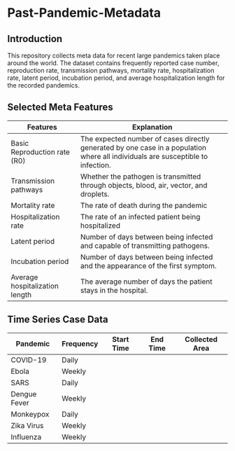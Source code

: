 # Past-Pandemic-Metadata

## Introduction
This repository collects meta data for recent large pandemics taken place around the world. The dataset contains frequently reported case number, reproduction rate, transmission pathways, mortality rate, hospitalization rate, latent period, incubation period, and average hospitalization length for the recorded pandemics. 

## Selected Meta Features
| Features | Explanation |
| --- | --- |
| Basic Reproduction rate (R0) | The expected number of cases directly generated by one case in a population where all individuals are susceptible to infection.
| Transmission pathways | Whether the pathogen is transmitted through objects, blood, air, vector, and droplets. 
| Mortality rate | The rate of death during the pandemic
| Hospitalization rate | The rate of an infected patient being hospitalized
| Latent period | Number of days between being infected and capable of transmitting pathogens. 
| Incubation period | Number of days between being infected and the appearance of the first symptom.
| Average hospitalization length | The average number of days the patient stays in the hospital.

## Time Series Case Data
| Pandemic | Frequency | Start Time | End Time | Collected Area |
| --- | --- | --- | --- | --- |
| COVID-19 | Daily | 
| Ebola | Weekly
| SARS | Daily
| Dengue Fever | Weekly
| Monkeypox | Daily
| Zika Virus | Weekly
| Influenza | Weekly

